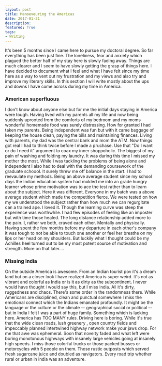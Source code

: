 ```yaml
---
layout: post
title: Manoeveuring the Americas 
date: 2017-01-31 
description: 
featured: True
tags:
- Writing
---
```


It's been 5 months since I came here to pursue my doctoral degree. So far everything has been just fine. The loneliness, fear and anxiety which plagued the better half of my stay here is slowly fading away. Things are much clearer and I seem to have slowly getting the grasp of things here. I have decided to document what I feel and what I have felt since my time here as a way to vent out my frustration and my views and also try and improve my literary skills. In this section I will write mostly about the ups and downs I have come across during my time in America. 

### American superfluous 

I don't know about anyone else but for me the initial days staying in America were tough. Having lived with my parents all my life and now being suddenly uprooted from the comforts of my bedroom and my moms wonderful homemade food was surely distressing. How for granted I had taken my parents. Being independent was fun but with it came baggage of keeping the house clean, paying the bills and maintaining finances. Living with parents, my dad was the central bank and mom the ATM. Now things got real I had to think twice before I made a pruchase. Use that "Do I want or do I need it" argument to coax my inner shoppoholic. The biggest of my pain of washing and folding my laundry. It was during this time I missed my mother the most. While I was tackling the problems of being alone and independent I also had to deal with the demanding coursework of the graduate schoool. It surely threw me off balance in the start. I had to reevaulate my methods. Being an above average student since my school days the Indian education system had molded me into an grade hungry learner whose prime motivation was to ace the test rather than to learn about the subject. Here it was different. Everyone in my batch was a above average student which made the competition fierce. We were tested on how my we understood the subject rather than how much we can regurgitate can a trained ape. I loved it. Though the learning curve was steep the experience was worthwhile. I had few episodes of feeling like an imposter but with time those healed. The long distance relationship added more to the pain. I, rather we both, craved each other. Mentally and physically.  Having spent the few months before my departure in each other's company it was tough to not be able to touch one another or feel her breathe on my lips or her head on my shoulders. But luckily what I thought could be my Achilles heel turned out to be my most potent source of motivation and strength. More on that later....

### Missing India 

On the outside America is awesome. From an Indian tourist pov it's a dream land but on a closer look I have realized America is super weird. It's not as vibrant and colorful as India or is it as dirty as the subcontinent. I never would have thought I would say this, but I miss India. All it's dirty, ruggedness and chaos. There's some order in the randomness there. While Americans are disciplined, clean and punctual somewhere I miss the emotional connect which the Indians emanated profoundly. It might be the language or the culture or the climate -- geographical social or political -- but in India I felt I was a part of huge family. Something which is lacking here. America has TOO MANY rules. Driving here is boring. While it's true that the wide clean roads, lush greenery , open country fields and impeccably planned intertwined highway network make your jaws drop. For me that awe was ephemeral. Soon that novelty faded and what left were boring monotonous highways with insanely large vehicles going at insanely high speeds. I miss those colorful trucks or those packed busses or motorcycles with 5 people on them. Those rustic outposts which served fresh sugarcane juice and doubled as navigators. Every road trip whether rural or urban in india was an adventure. 